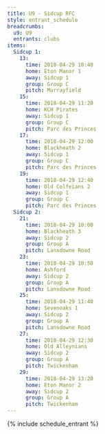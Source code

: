 ```yaml
---
title: U9 - Sidcup RFC
style: entrant_schedule
breadcrumbs:
  u9: U9
  entrants: clubs
items:
  Sidcup 1:
    13:
      time: 2018-04-29 10:40
      home: Eton Manor 1
      away: Sidcup 1
      group: Group C
      pitch: Murrayfield
    15:
      time: 2018-04-29 11:20
      home: KCH Pirates
      away: Sidcup 1
      group: Group C
      pitch: Parc des Princes
    17:
      time: 2018-04-29 12:00
      home: Blackheath 2
      away: Sidcup 1
      group: Group C
      pitch: Parc des Princes
    19:
      time: 2018-04-29 12:40
      home: Old Colfeians 2
      away: Sidcup 1
      group: Group C
      pitch: Parc des Princes
  Sidcup 2:
    21:
      time: 2018-04-29 10:00
      home: Blackheath 3
      away: Sidcup 2
      group: Group A
      pitch: Lansdowne Road
    23:
      time: 2018-04-29 10:50
      home: Ashford
      away: Sidcup 2
      group: Group A
      pitch: Lansdowne Road
    25:
      time: 2018-04-29 11:40
      home: Sevenoaks 1
      away: Sidcup 2
      group: Group A
      pitch: Lansdowne Road
    27:
      time: 2018-04-29 12:30
      home: Old Alleynians
      away: Sidcup 2
      group: Group A
      pitch: Twickenham
    29:
      time: 2018-04-29 13:20
      home: Eton Manor 2
      away: Sidcup 2
      group: Group A
      pitch: Twickenham
---
```


{% include schedule_entrant %}
